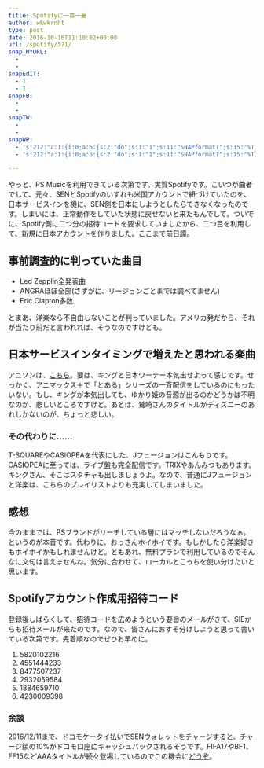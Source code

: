 ```yaml
---
title: Spotifyに一喜一憂
author: wkwkrnht
type: post
date: 2016-10-16T11:10:02+00:00
url: /spotify/571/
snap_MYURL:
  - 
  - 
snapEdIT:
  - 1
  - 1
snapFB:
  - 
  - 
snapTW:
  - 
  - 
snapWP:
  - 's:212:"a:1:{i:0;a:6:{s:2:"do";s:1:"1";s:11:"SNAPformatT";s:15:"%TITLE% %HTAGS%";s:10:"SNAPformat";s:46:"<a class="embedly-card" href="%URL%">%URL%</a>";s:9:"isAutoImg";s:1:"A";s:8:"imgToUse";s:0:"";s:4:"doWP";s:1:"1";}}";'
  - 's:212:"a:1:{i:0;a:6:{s:2:"do";s:1:"1";s:11:"SNAPformatT";s:15:"%TITLE% %HTAGS%";s:10:"SNAPformat";s:46:"<a class="embedly-card" href="%URL%">%URL%</a>";s:9:"isAutoImg";s:1:"A";s:8:"imgToUse";s:0:"";s:4:"doWP";s:1:"1";}}";'

---
```

やっと、PS Musicを利用できている次第です。実質Spotifyです。こいつが曲者でして、元々、SENとSpotifyのいずれも米国アカウントで紐づけていたのを、日本サービスインを機に、SEN側を日本にしようとしたらできなくなったのです。しまいには、正常動作をしていた状態に戻せないと来たもんでして。ついでに、Spotify側に二つ分の招待コードを要求していましたから、二つ目を利用して、新規に日本アカウントを作りました。ここまで前日譚。

## 事前調査的に判っていた曲目

  * Led Zepplin全発表曲
  * ANGRAほぼ全部(さすがに、リージョンごとまでは調べてません)
  * Eric Clapton多数

とまあ、洋楽なら不自由しないことが判っていました。アメリカ発だから、それが当たり前だと言われれば、そうなのですけども。

## 日本サービスインタイミングで増えたと思われる楽曲

アニソンは、<a href="http://hitomi.2ch.net/test/read.cgi/poverty/1475188735/l50" target="_blank" rel="noopener">こちら</a>。要は、キングと日本ワーナー本気出せよって感じです。せっかく、アニマックス＋で「とある」シリーズの一斉配信をしているのにもったいない。もし、キングが本気出しても、ゆかり姫の音源が出るのかどうかは不明なのが、悲しいところですけど。あとは、鷲崎さんのタイトルがディズニーのあれしかないのが、ちょっと悲しい。

### その代わりに……

T-SQUAREやCASIOPEAを代表にした、Jフュージョンはこんもりです。CASIOPEAに至っては、ライブ盤も完全配信です。TRIXやあんみつもあります。キングさん、そこはスタチャも出しましょうよ。なので、普通にJフュージョンと洋楽は、こちらのプレイリストよりも充実してしまいました。

## 感想

今のままでは、PSブランドがリーチしている層にはマッチしないだろうなぁ。というのが本音です。代わりに、おっさんホイホイです。もしかしたら洋楽好きもホイホイかもしれませんけど。ともあれ、無料プランで利用しているのでそんなに文句は言えませんね。気分に合わせて、ローカルとこっちを使い分けたいと思います。

## Spotifyアカウント作成用招待コード

登録後しばらくして、招待コードを広めようという要旨のメールがきて、SIEからも招待メールが来たのです。なので、皆さんにおすそ分けしようと思って書いている次第です。先着順なのでぜひお早めに。

  1. 5820102216
  2. 4551444233
  3. 8477507237
  4. 2932059584
  5. 1884659710
  6. 4230009398

### 余談

2016/12/11まで、ドコモケータイ払いでSENウォレットをチャージすると、チャージ額の10%がドコモ口座にキャッシュバックされるそうです。FIFA17やBF1、FF15などAAAタイトルが続々登場しているのでこの機会に<a href="https://www.jp.playstation.com/blog/detail/3886/20161104-psstore.html?tkgpscom=dc_psstore_docomo_20161104" target="_blank" rel="noopener">どうぞ</a>。